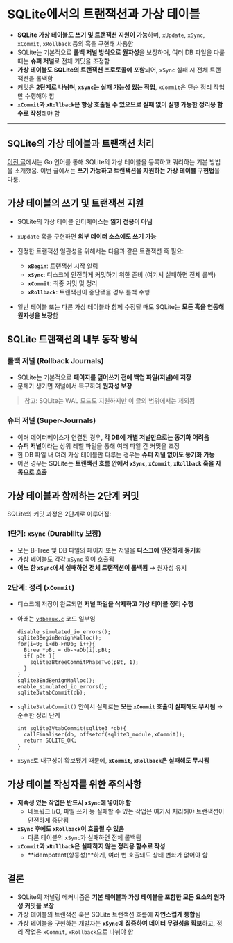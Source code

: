 # SQLite에서의 트랜잭션과 가상 테이블


* **SQLite 가상 테이블도 쓰기 및 트랜잭션 지원이 가능**하며, `xUpdate`, `xSync`, `xCommit`, `xRollback` 등의 훅을 구현해 사용함
* SQLite는 기본적으로 **롤백 저널 방식으로 원자성**을 보장하며, 여러 DB 파일을 다룰 때는 **슈퍼 저널**로 전체 커밋을 조정함
* **가상 테이블도 SQLite의 트랜잭션 프로토콜에 포함**되어, `xSync` 실패 시 전체 트랜잭션을 롤백함
* 커밋은 **2단계로 나뉘며, `xSync`는 실패 가능성 있는 작업**, `xCommit`은 단순 정리 작업만 수행해야 함
* **`xCommit`과 `xRollback`은 항상 호출될 수 있으므로 실패 없이 실행 가능한 정리용 함수로 작성**해야 함

---

SQLite의 가상 테이블과 트랜잭션 처리
-----------------------

[이전 글](https://misfra.me/2025/virtual-tables-in-sqlite-with-go/)에서는 Go 언어를 통해 SQLite의 가상 테이블을 등록하고 쿼리하는 기본 방법을 소개했음. 이번 글에서는 **쓰기 가능하고 트랜잭션을 지원하는 가상 테이블 구현법**을 다룸.

가상 테이블의 쓰기 및 트랜잭션 지원
--------------------

* SQLite의 가상 테이블 인터페이스는 **읽기 전용이 아님**
* `xUpdate` 훅을 구현하면 **외부 데이터 소스에도 쓰기 가능**
* 진정한 트랜잭션 일관성을 위해서는 다음과 같은 트랜잭션 훅 필요:

  + **`xBegin`**: 트랜잭션 시작 알림
  + **`xSync`**: 디스크에 안전하게 커밋하기 위한 준비 (여기서 실패하면 전체 롤백)
  + **`xCommit`**: 최종 커밋 및 정리
  + **`xRollback`**: 트랜잭션이 중단됐을 경우 롤백 수행
* 일반 테이블 또는 다른 가상 테이블과 함께 수정될 때도 SQLite는 **모든 훅을 연동해 원자성을 보장**함

SQLite 트랜잭션의 내부 동작 방식
---------------------

### 롤백 저널 (Rollback Journals)

* SQLite는 기본적으로 **페이지를 덮어쓰기 전에 백업 파일(저널)에 저장**
* 문제가 생기면 저널에서 복구하여 **원자성 보장**

> 참고: SQLite는 WAL 모드도 지원하지만 이 글의 범위에서는 제외됨

### 슈퍼 저널 (Super-Journals)

* 여러 데이터베이스가 연결된 경우, **각 DB에 개별 저널만으로는 동기화 어려움**
* **슈퍼 저널**이라는 상위 레벨 파일을 통해 여러 파일 간 커밋을 조정
* 한 DB 파일 내 여러 가상 테이블만 다루는 경우는 **슈퍼 저널 없이도 동기화 가능**
* 어떤 경우든 SQLite는 **트랜잭션 흐름 안에서 `xSync`, `xCommit`, `xRollback` 훅을 자동으로 호출**

가상 테이블과 함께하는 2단계 커밋
-------------------

SQLite의 커밋 과정은 2단계로 이루어짐:

### 1단계: `xSync` (Durability 보장)

* 모든 B-Tree 및 DB 파일의 페이지 또는 저널을 **디스크에 안전하게 동기화**
* 가상 테이블도 각각 `xSync` 훅이 호출됨
* **어느 한 `xSync`에서 실패하면 전체 트랜잭션이 롤백됨** → 원자성 유지

### 2단계: 정리 (`xCommit`)

* 디스크에 저장이 완료되면 **저널 파일을 삭제하고 가상 테이블 정리 수행**
* 아래는 [`vdbeaux.c`](https://github.com/sqlite/sqlite/blob/dc2d79f80fab9bda99ad95f4c7de752feefa927a/src/vdbeaux.c#L3141-L3159) 코드 일부임

  ```
  disable_simulated_io_errors();  
  sqlite3BeginBenignMalloc();  
  for(i=0; i<db->nDb; i++){  
    Btree *pBt = db->aDb[i].pBt;  
    if( pBt ){  
      sqlite3BtreeCommitPhaseTwo(pBt, 1);  
    }  
  }  
  sqlite3EndBenignMalloc();  
  enable_simulated_io_errors();  
  sqlite3VtabCommit(db);  

  ```
* `sqlite3VtabCommit()` 안에서 실제로는 **모든 `xCommit` 호출이 실패해도 무시됨** → 순수한 정리 단계

  ```
  int sqlite3VtabCommit(sqlite3 *db){  
    callFinaliser(db, offsetof(sqlite3_module,xCommit));  
    return SQLITE_OK;  
  }  

  ```
* `xSync`로 내구성이 확보됐기 때문에, **`xCommit`, `xRollback`은 실패해도 무시됨**

가상 테이블 작성자를 위한 주의사항
-------------------

* **지속성 있는 작업은 반드시 `xSync`에 넣어야 함**
  + 네트워크 I/O, 파일 쓰기 등 실패할 수 있는 작업은 여기서 처리해야 트랜잭션이 안전하게 중단됨
* **`xSync` 후에도 `xRollback`이 호출될 수 있음**
  + 다른 테이블의 `xSync`가 실패하면 전체 롤백됨
* **`xCommit`과 `xRollback`은 실패하지 않는 정리용 함수로 작성**
  + \*\*idempotent(항등성)\*\*하게, 여러 번 호출돼도 상태 변화가 없어야 함

결론
--

* SQLite의 저널링 메커니즘은 **기본 테이블과 가상 테이블을 포함한 모든 요소의 원자성 커밋을 보장**
* 가상 테이블의 트랜잭션 훅은 SQLite 트랜잭션 흐름에 **자연스럽게 통합**됨
* 가상 테이블을 구현하는 개발자는 **`xSync`에 집중하여 데이터 무결성을 확보**하고, 정리 작업은 `xCommit`, `xRollback`으로 나눠야 함
